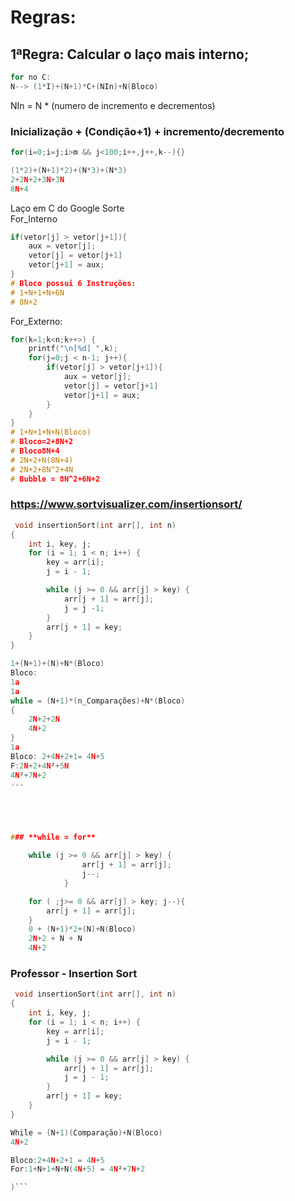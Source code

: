 # Regras:

## 1ªRegra: Calcular o laço mais interno;
```C
for no C:
N--> (1*I)+(N+1)*C+(NIn)+N(Bloco)
```
NIn = N * (numero de incremento e decrementos)
### Inicialização + (Condição+1) + incremento/decremento
```C
for(i=0;i=j;i>m && j<100;i++,j++,k--){}

(1*2)+(N+1)*2)+(N*3)+(N*3)  
2+2N+2+3N+3N  
8N+4 
```


Laço em C do Google Sorte  
For_Interno
```c
if(vetor[j] > vetor[j+1]){
    aux = vetor[j];
    vetor[j] = vetor[j+1]
    vetor[j+1] = aux;
}
# Bloco possui 6 Instruções:
# 1+N+1+N+6N  
# 8N+2  
``` 
For_Externo:
```c
for(k=1;k<n;k++>) {
    printf("\n[%d] ",k);
    for(j=0;j < n-1; j++){
        if(vetor[j] > vetor[j+1]){
            aux = vetor[j];
            vetor[j] = vetor[j+1]
            vetor[j+1] = aux;
        }
    }
}
# 1+N+1+N+N(Bloco)
# Bloco=2+8N+2
# Bloco8N+4
# 2N+2+N(8N+4)
# 2N+2+8N^2+4N
# Bubble = 8N^2+6N+2
```
 

### https://www.sortvisualizer.com/insertionsort/
```c
 void insertionSort(int arr[], int n)
{
    int i, key, j;
    for (i = 1; i < n; i++) {
        key = arr[i];
        j = i - 1;

        while (j >= 0 && arr[j] > key) {
            arr[j + 1] = arr[j];
            j = j -1;
        }
        arr[j + 1] = key;
    }
}

1+(N+1)+(N)+N*(Bloco)  
Bloco:  
1a  
1a  
while = (N+1)*(n_Comparações)+N*(Bloco)  
{
    2N+2+2N
    4N+2
}
1a  
Bloco: 2+4N+2+1= 4N+5
F:2N+2+4N²+5N
4N²+7N+2
---





### **while = for**

    while (j >= 0 && arr[j] > key) {
                arr[j + 1] = arr[j];
                j--;
            }

    for ( ;j>= 0 && arr[j] > key; j--){
        arr[j + 1] = arr[j];
    }
    0 + (N+1)*2+(N)+N(Bloco)
    2N+2 + N + N
    4N+2
```


### Professor - Insertion Sort

```c
 void insertionSort(int arr[], int n)
{
    int i, key, j;
    for (i = 1; i < n; i++) {
        key = arr[i];
        j = i - 1;

        while (j >= 0 && arr[j] > key) {
            arr[j + 1] = arr[j];
            j = j - 1;
        }
        arr[j + 1] = key;
    }
}

While = (N+1)(Comparação)+N(Bloco)
4N+2

Bloco:2+4N+2+1 = 4N+5
For:1+N+1+N+N(4N+5) = 4N²+7N+2

)```